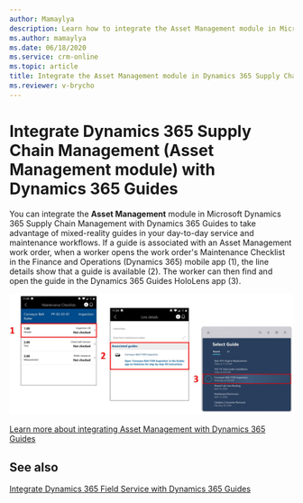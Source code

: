 ```yaml
---
author: Mamaylya
description: Learn how to integrate the Asset Management module in Microsoft Dynamics 365 Supply Chain Management with Dynamics 365 Guides to take advantage of mixed-reality guides in day-to-day service and maintenance workflows.
ms.author: mamaylya
ms.date: 06/18/2020
ms.service: crm-online
ms.topic: article
title: Integrate the Asset Management module in Dynamics 365 Supply Chain Management with Dynamics 365 Guides
ms.reviewer: v-brycho
---
```


# Integrate Dynamics 365 Supply Chain Management (Asset Management module) with Dynamics 365 Guides

You can integrate the **Asset Management** module in Microsoft Dynamics 365 Supply Chain Management with Dynamics 365 Guides to take advantage of mixed-reality guides in your day-to-day service and maintenance workflows. If a guide is associated with an Asset Management work order, when a worker opens the work order's Maintenance Checklist in the Finance and Operations (Dynamics 365) mobile app (1), the line details show that a guide is available (2). The worker can then find and open the guide in the Dynamics 365 Guides HoloLens app (3).

![Integrated Asset Management guide](media/asset-management-integration.JPG "Integrated Asset Management guide")

[Learn more about integrating Asset Management with Dynamics 365 Guides](https://docs.microsoft.com/dynamics365/supply-chain/asset-management/asset-management-guides-integration)

## See also

[Integrate Dynamics 365 Field Service with Dynamics 365 Guides](field-service.md)
